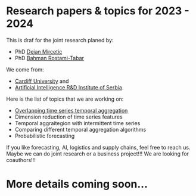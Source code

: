 # Research papers &amp; topics for 2023 - 2024

This is draf for the joint research planed by:

* PhD [Dejan Mircetic](https://www.linkedin.com/feed/update/urn:li:activity:6993199240374050816/)
* PhD [Bahman Rostami-Tabar](https://www.bahmanrt.com/)

We come from:

* [Cardiff University](https://www.cardiff.ac.uk/people/view/598316-rostami-tabar-bahman) and
* [Artificial Intelligence R&D Institute of Serbia](https://www.ivi.ac.rs/).

Here is the list of topics that we are working on:

* [Overlapping time series temporal aggregation](https://www.linkedin.com/feed/update/urn:li:activity:6993199240374050816/)
* Dimension reduction of time series features
* Temporal aggraitegion with intermittent time series
* Comparing different temporal aggregation algorithms
* Probabilistic forecasting

If you like forecasting, AI, logistics and supply chains, feel free to reach us. Maybe we can do joint research or a business project!!! We are looking for coauthors!!!

# More details coming soon...

